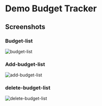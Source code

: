 # Demo Budget Tracker

## Screenshots

### Budget-list
![budget-list](https://user-images.githubusercontent.com/90859801/164289397-d8efa4f0-a406-45d5-a990-3e56196bbbfc.png)

### Add-budget-list
![add-budget-list](https://user-images.githubusercontent.com/90859801/164289409-321a332e-43ca-4ff4-a301-5953f548a114.png)

### delete-budget-list
![delete-budget-list](https://user-images.githubusercontent.com/90859801/164289406-c7308448-c293-41f6-ac88-a257bbf15cd3.png)

